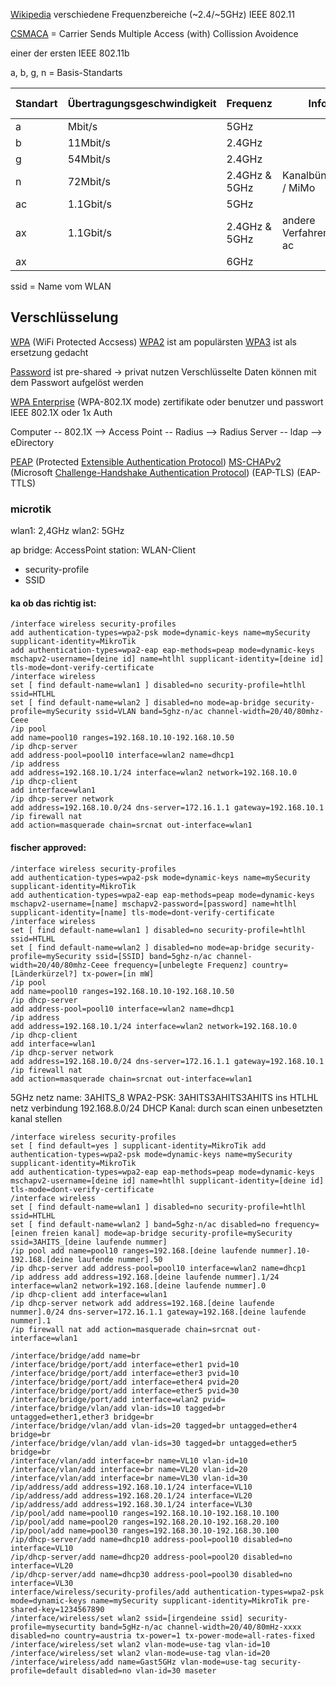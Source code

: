 [Wikipedia](https://en.wikipedia.org/wiki/Wireless_LAN)
verschiedene Frequenzbereiche (~2.4/~5GHz) 
IEEE 802.11

[CSMACA](https://en.wikipedia.org/wiki/Carrier-sense_multiple_access_with_collision_avoidance) = Carrier Sends Multiple Access (with) Collission Avoidence

einer der ersten IEEE 802.11b

a, b, g, n = Basis-Standarts

| Standart | Übertragungsgeschwindigkeit | Frequenz      | Infos                   | Verkauft unter |
| -------- | --------------------------- | ------------- | ----------------------- | -------------- |
| a        | Mbit/s                      | 5GHz          |                         |                |
| b        | 11Mbit/s                    | 2.4GHz        |                         |                |
| g        | 54Mbit/s                    | 2.4GHz        |                         |                |
| n        | 72Mbit/s                    | 2.4GHz & 5GHz | Kanalbündelung / MiMo   | WiFi4          |
| ac       | 1.1Gbit/s                   | 5GHz          |                         | WiFi5          |
| ax       | 1.1Gbit/s                   | 2.4GHz & 5GHz | andere Verfahren als ac | WiFi6          |
| ax       |                             | 6GHz          |                         | WiFi6E         |


ssid = Name vom WLAN

## Verschlüsselung

[WPA](https://en.wikipedia.org/wiki/Wi-Fi_Protected_Access#EAP_extensions_under_WPA_and_WPA2_Enterprise#WPA) (WiFi Protected Accsess)
[WPA2](https://en.wikipedia.org/wiki/Wi-Fi_Protected_Access#EAP_extensions_under_WPA_and_WPA2_Enterprise#WPA2) ist am populärsten
[WPA3](https://en.wikipedia.org/wiki/Wi-Fi_Protected_Access#EAP_extensions_under_WPA_and_WPA2_Enterprise#WPA3) ist als ersetzung gedacht

[Password](https://en.wikipedia.org/wiki/Wi-Fi_Protected_Access#Security_issues) ist pre-shared -> privat nutzen
Verschlüsselte Daten können mit dem Passwort aufgelöst werden

[WPA Enterprise](https://en.wikipedia.org/wiki/Wi-Fi_Protected_Access#Target_users_(authentication_key_distribution)) (WPA-802.1X mode)
zertifikate oder benutzer und passwort
IEEE 802.1X oder 1x Auth


Computer -- 802.1X --> Access Point -- Radius --> Radius Server -- ldap --> eDirectory

[PEAP](https://en.wikipedia.org/wiki/Protected_Extensible_Authentication_Protocol) (Protected [Extensible Authentication Protocol](https://en.wikipedia.org/wiki/Extensible_Authentication_Protocol "Extensible Authentication Protocol"))
[MS-CHAPv2](https://en.wikipedia.org/wiki/MS-CHAP) (Microsoft [Challenge-Handshake Authentication Protocol](https://en.wikipedia.org/wiki/Challenge-Handshake_Authentication_Protocol "Challenge-Handshake Authentication Protocol"))
(EAP-TLS)
(EAP-TTLS)



### microtik
wlan1: 2,4GHz
wlan2: 5GHz

ap bridge: AccessPoint
station: WLAN-Client

+ security-profile
+ SSID

#### ka ob das richtig ist:
~~~microtik
/interface wireless security-profiles
add authentication-types=wpa2-psk mode=dynamic-keys name=mySecurity supplicant-identity=MikroTik
add authentication-types=wpa2-eap eap-methods=peap mode=dynamic-keys mschapv2-username=[deine id] name=htlhl supplicant-identity=[deine id] tls-mode=dont-verify-certificate
/interface wireless
set [ find default-name=wlan1 ] disabled=no security-profile=htlhl ssid=HTLHL
set [ find default-name=wlan2 ] disabled=no mode=ap-bridge security-profile=mySecurity ssid=VLAN band=5ghz-n/ac channel-width=20/40/80mhz-Ceee
/ip pool
add name=pool10 ranges=192.168.10.10-192.168.10.50
/ip dhcp-server
add address-pool=pool10 interface=wlan2 name=dhcp1
/ip address
add address=192.168.10.1/24 interface=wlan2 network=192.168.10.0
/ip dhcp-client
add interface=wlan1
/ip dhcp-server network
add address=192.168.10.0/24 dns-server=172.16.1.1 gateway=192.168.10.1
/ip firewall nat
add action=masquerade chain=srcnat out-interface=wlan1
~~~

#### fischer approved:
~~~microtik
/interface wireless security-profiles
add authentication-types=wpa2-psk mode=dynamic-keys name=mySecurity supplicant-identity=MikroTik
add authentication-types=wpa2-eap eap-methods=peap mode=dynamic-keys mschapv2-username=[name] mschapv2-password=[password] name=htlhl supplicant-identity=[name] tls-mode=dont-verify-certificate
/interface wireless
set [ find default-name=wlan1 ] disabled=no security-profile=htlhl ssid=HTLHL
set [ find default-name=wlan2 ] disabled=no mode=ap-bridge security-profile=mySecurity ssid=[SSID] band=5ghz-n/ac channel-width=20/40/80mhz-Ceee frequency=[unbelegte Frequenz] country=[Länderkürzel?] tx-power=[in mW]
/ip pool
add name=pool10 ranges=192.168.10.10-192.168.10.50
/ip dhcp-server
add address-pool=pool10 interface=wlan2 name=dhcp1
/ip address
add address=192.168.10.1/24 interface=wlan2 network=192.168.10.0
/ip dhcp-client
add interface=wlan1
/ip dhcp-server network
add address=192.168.10.0/24 dns-server=172.16.1.1 gateway=192.168.10.1
/ip firewall nat
add action=masquerade chain=srcnat out-interface=wlan1
~~~

5GHz netz 
name: 3AHITS_8
WPA2-PSK: 3AHITS3AHITS3AHITS
ins HTLHL netz verbindung
192.168.8.0/24
DHCP
Kanal: durch scan einen unbesetzten kanal stellen

~~~microtik
/interface wireless security-profiles 
set [ find default=yes ] supplicant-identity=MikroTik add authentication-types=wpa2-psk mode=dynamic-keys name=mySecurity supplicant-identity=MikroTik 
add authentication-types=wpa2-eap eap-methods=peap mode=dynamic-keys mschapv2-username=[deine id] name=htlhl supplicant-identity=[deine id] tls-mode=dont-verify-certificate 
/interface wireless 
set [ find default-name=wlan1 ] disabled=no security-profile=htlhl ssid=HTLHL 
set [ find default-name=wlan2 ] band=5ghz-n/ac disabled=no frequency=[einen freien kanal] mode=ap-bridge security-profile=mySecurity ssid=3AHITS_[deine laufende nummer] 
/ip pool add name=pool10 ranges=192.168.[deine laufende nummer].10-192.168.[deine laufende nummer].50 
/ip dhcp-server add address-pool=pool10 interface=wlan2 name=dhcp1 
/ip address add address=192.168.[deine laufende nummer].1/24 interface=wlan2 network=192.168.[deine laufende nummer].0 
/ip dhcp-client add interface=wlan1 
/ip dhcp-server network add address=192.168.[deine laufende nummer].0/24 dns-server=172.16.1.1 gateway=192.168.[deine laufende nummer].1 
/ip firewall nat add action=masquerade chain=srcnat out-interface=wlan1
~~~

~~~migtroti
/interface/bridge/add name=br
/interface/bridge/port/add interface=ether1 pvid=10
/interface/bridge/port/add interface=ether3 pvid=10
/interface/bridge/port/add interface=ether4 pvid=20
/interface/bridge/port/add interface=ether5 pvid=30
/interface/bridge/port/add interface=wlan2 pvid=
/interface/bridge/vlan/add vlan-ids=10 tagged=br untagged=ether1,ether3 bridge=br
/interface/bridge/vlan/add vlan-ids=20 tagged=br untagged=ether4 bridge=br
/interface/bridge/vlan/add vlan-ids=30 tagged=br untagged=ether5 bridge=br
/interface/vlan/add interface=br name=VL10 vlan-id=10
/interface/vlan/add interface=br name=VL20 vlan-id=20
/interface/vlan/add interface=br name=VL30 vlan-id=30
/ip/address/add address=192.168.10.1/24 interface=VL10
/ip/address/add address=192.168.20.1/24 interface=VL20
/ip/address/add address=192.168.30.1/24 interface=VL30
/ip/pool/add name=pool10 ranges=192.168.10.10-192.168.10.100
/ip/pool/add name=pool20 ranges=192.168.20.10-192.168.20.100
/ip/pool/add name=pool30 ranges=192.168.30.10-192.168.30.100
/ip/dhcp-server/add name=dhcp10 address-pool=pool10 disabled=no interface=VL10
/ip/dhcp-server/add name=dhcp20 address-pool=pool20 disabled=no interface=VL20
/ip/dhcp-server/add name=dhcp30 address-pool=pool30 disabled=no interface=VL30
interface/wireless/security-profiles/add authentication-types=wpa2-psk mode=dynamic-keys name=mySecurity supplicant-identity=MikroTik pre-shared-key=1234567890
/interface/wireless/set wlan2 ssid=[irgendeine ssid] security-profile=mysecurtity band=5gHz-n/ac channel-width=20/40/80mHz-xxxx disabled=no country=austria tx-power=1 tx-power-mode=all-rates-fixed
/interface/wireless/set wlan2 vlan-mode=use-tag vlan-id=10
/interface/wireless/set wlan2 vlan-mode=use-tag vlan-id=20
/interface/wireless/add name=Gast5GHz vlan-mode=use-tag security-profile=default disabled=no vlan-id=30 maseter
~~~